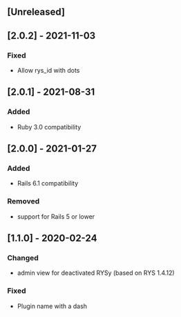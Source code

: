 ## [Unreleased]
## [2.0.2] - 2021-11-03
### Fixed
- Allow rys_id with dots

## [2.0.1] - 2021-08-31
### Added
- Ruby 3.0 compatibility

## [2.0.0] - 2021-01-27
### Added
- Rails 6.1 compatibility
### Removed
- support for Rails 5 or lower

## [1.1.0] - 2020-02-24
### Changed
- admin view for deactivated RYSy (based on RYS 1.4.12)
### Fixed
- Plugin name with a dash


